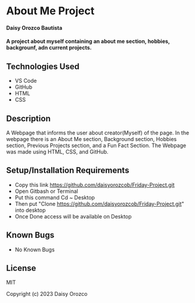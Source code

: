 #  About Me Project

#### Daisy Orozco Bautista

#### A project about myself containing an about me section, hobbies, backgrounf, adn current projects.

## Technologies Used

* VS Code 
* GitHub
* HTML
* CSS

## Description

A Webpage that informs the user about creator(Myself) of the page. In the webpage there is an About Me section, Background section, Hobbies section, Previous Projects section, and a Fun Fact Section. The Webpage was made using HTML, CSS, and GitHub.

## Setup/Installation Requirements

* Copy this link https://github.com/daisyorozcob/Friday-Project.git
* Open Gitbash or Terminal
* Put this command Cd ~ Desktop 
* Then put "Clone https://github.com/daisyorozcob/Friday-Project.git" into desktop
* Once Done access will be available on Desktop



## Known Bugs

* No Known Bugs

## License

MIT

Copyright (c) 2023 Daisy Orozco